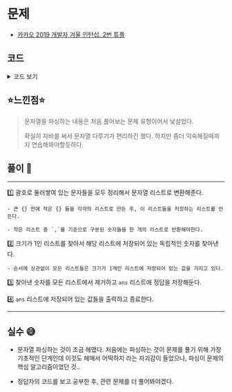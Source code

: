 # 문제
- [카카오 2019 개발자 겨울 인턴십. 2번 튜플](https://programmers.co.kr/learn/courses/30/lessons/64065?language=java)

## 코드

<details><summary> 코드 보기 </summary>

``` java
import java.util.ArrayList;
import java.util.List;
import java.util.Scanner;
import java.util.Stack;

public class intern20192 {
    public static void main(String[] args) {
        Scanner sc = new Scanner(System.in);
        String line = sc.next();
        Solution sol = new Solution();
        System.out.println(sol.solution(line));
    }
}
class Solution {
    public int[] solution(String s) {
        int[] answer = {};
        boolean flag = false;
        List<String> ans = new ArrayList<>();
        List<List<String>> ansList = new ArrayList<>();
        List<String> temp = new ArrayList<>();

        for (int i = 1; i < s.length() - 1; i++) {
            char deli = s.charAt(i);
            if (deli == '{') {
                i += 1;
                int idx = 0;
                temp = new ArrayList<>();
                while (s.charAt(i + idx) != '}') {
                    if(s.charAt(i + idx) == ',') {
                        temp.add(s.substring(i, i + idx));
                        i = i + idx + 1;
                        idx = 0;
                    }
                    idx += 1;
                }
                temp.add(s.substring(i, i + idx));
                i = i + idx + 1;
                ansList.add(temp);
            }
        }
        flag = true;
        while(flag) {
            flag = false;
            String stand = "";
            for (List<String> integers : ansList) {
                if (integers.size() == 1) {
                    stand = integers.get(0);
                    ans.add(stand);
                    flag = true;
                    break;
                }
            }
            for (List<String> integers : ansList) {
                integers.remove(stand);
            }
        }
        answer = new int[ans.size()];
        for (int i = 0; i < ans.size(); i++) {
            answer[i] = Integer.parseInt(ans.get(i));
        }
        for (int i = 0; i < ans.size(); i++) {
            System.out.print(answer[i] + " ");
        }
        //System.out.println();
        return answer;

    }
}
```

</details>

## ⭐️느낀점⭐️
> 문자열을 파싱하는 내용은 처음 풀어보는 문제 유형이어서 낯설었다.
> 
> 확실히 자바를 써서 문자열 다루기가 편리하긴 했다. 하지만 좀더 익숙해질때까지 연습해봐야할듯하다.

## 풀이 📣
<hr/>

1️⃣ 괄호로 둘러쌓여 있는 문자들을 모두 정리해서 문자열 리스트로 변환해준다.

    - 큰 {} 안에 작은 {} 들을 각각의 리스트로 만든 후, 이 리스트들을 저장하는 리스트를 만든다.

    - 작은 리스트 중 `,`를 기준으로 구분된 숫자들을 한 개의 리스트로 반환해야한다.


2️⃣ 크기가 1인 리스트를 찾아서 해당 리스트에 저장되어 있는 독립적인 숫자를 찾아낸다.

    - 순서에 상관없이 모든 리스트들은 크기가 1개인 리스트에 저장되어 있는 값을 가지고 있다.


3️⃣ 찾아낸 숫자를 모든 리스트에서 제거하고 `ans` 리스트에 정답을 저장해둔다. 


4️⃣ `ans` 리스트에 저장되어 있는 값들을 출력하고 종료한다.

<hr/>

## 실수 😅
- 문자열 파싱하는 것이 조금 헤맸다. 처음에는 파싱하는 것이 문제를 풀기 위해 가장 기초적인 단계인데 이것도 헤매서 어떡하지 라는 자괴감이 들었으나, 파싱이 문제의 핵심 알고리즘이었던 것..

- 정답자의 코드를 보고 공부한 후, 관련 문제를 더 풀어봐야겠다.